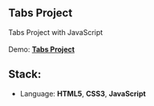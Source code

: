 ## Tabs Project

Tabs Project with JavaScript<br>
<br>
Demo: **[Tabs Project](https://dejanv91.github.io/13-Tabs/index.html)**

## Stack:
* Language: **HTML5**, **CSS3**, **JavaScript**

